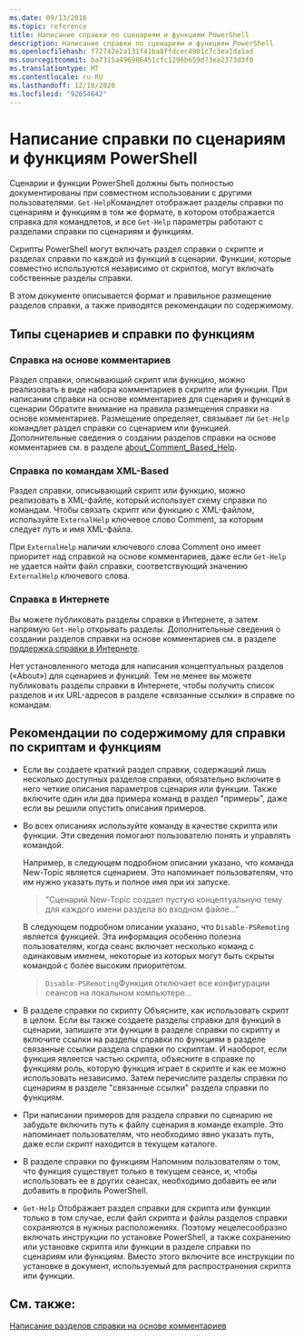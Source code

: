 ```yaml
---
ms.date: 09/13/2016
ms.topic: reference
title: Написание справки по сценариям и функциям PowerShell
description: Написание справки по сценариям и функциям PowerShell
ms.openlocfilehash: f72742e2a131f41ba8ffdcec4901c7c3ea1da1ad
ms.sourcegitcommit: ba7315a496986451cfc1296b659d73ea2373d3f0
ms.translationtype: MT
ms.contentlocale: ru-RU
ms.lasthandoff: 12/10/2020
ms.locfileid: "92654642"
---
```

# <a name="writing-help-for-powershell-scripts-and-functions"></a>Написание справки по сценариям и функциям PowerShell

Сценарии и функции PowerShell должны быть полностью документированы при совместном использовании с другими пользователями.
`Get-Help`Командлет отображает разделы справки по сценариям и функциям в том же формате, в котором отображается справка для командлетов, и все `Get-Help` параметры работают с разделами справки по сценариям и функциям.

Скрипты PowerShell могут включать раздел справки о скрипте и разделах справки по каждой из функций в сценарии. Функции, которые совместно используются независимо от скриптов, могут включать собственные разделы справки.

В этом документе описывается формат и правильное размещение разделов справки, а также приводятся рекомендации по содержимому.

## <a name="types-of-script-and-function-help"></a>Типы сценариев и справки по функциям

### <a name="comment-based-help"></a>Справка на основе комментариев

Раздел справки, описывающий скрипт или функцию, можно реализовать в виде набора комментариев в скрипте или функции. При написании справки на основе комментариев для сценария и функций в сценарии Обратите внимание на правила размещения справки на основе комментариев. Размещение определяет, связывает ли `Get-Help` командлет раздел справки со сценарием или функцией. Дополнительные сведения о создании разделов справки на основе комментариев см. в разделе [about_Comment_Based_Help](/powershell/module/microsoft.powershell.core/about/about_comment_based_help).

### <a name="xml-based-command-help"></a>Справка по командам XML-Based

Раздел справки, описывающий скрипт или функцию, можно реализовать в XML-файле, который использует схему справки по командам. Чтобы связать скрипт или функцию с XML-файлом, используйте `ExternalHelp` ключевое слово Comment, за которым следует путь и имя XML-файла.

При `ExternalHelp` наличии ключевого слова Comment оно имеет приоритет над справкой на основе комментариев, даже если `Get-Help` не удается найти файл справки, соответствующий значению `ExternalHelp` ключевого слова.

### <a name="online-help"></a>Справка в Интернете

Вы можете публиковать разделы справки в Интернете, а затем напрямую `Get-Help` открывать разделы. Дополнительные сведения о создании разделов справки на основе комментариев см. в разделе [поддержка справки в Интернете](../module/supporting-online-help.md).

Нет установленного метода для написания концептуальных разделов («About») для сценариев и функций.
Тем не менее вы можете публиковать разделы справки в Интернете, чтобы получить список разделов и их URL-адресов в разделе «связанные ссылки» в справке по командам.

## <a name="content-considerations-for-script-and-function-help"></a>Рекомендации по содержимому для справки по скриптам и функциям

- Если вы создаете краткий раздел справки, содержащий лишь несколько доступных разделов справки, обязательно включите в него четкие описания параметров сценария или функции. Также включите один или два примера команд в раздел "примеры", даже если вы решили опустить описания примеров.

- Во всех описаниях используйте команду в качестве скрипта или функции. Эти сведения помогают пользователю понять и управлять командой.

  Например, в следующем подробном описании указано, что команда New-Topic является сценарием.
  Это напоминает пользователям, что им нужно указать путь и полное имя при их запуске.

  > "Сценарий New-Topic создает пустую концептуальную тему для каждого имени раздела во входном файле..."

  В следующем подробном описании указано, что `Disable-PSRemoting` является функцией. Эта информация особенно полезна пользователям, когда сеанс включает несколько команд с одинаковым именем, некоторые из которых могут быть скрыты командой с более высоким приоритетом.

  > `Disable-PSRemoting`Функция отключает все конфигурации сеансов на локальном компьютере...

- В разделе справки по скрипту Объясните, как использовать скрипт в целом. Если вы также создаете разделы справки для функций в сценарии, запишите эти функции в разделе справки по скрипту и включите ссылки на разделы справки по функциям в разделе связанные ссылки раздела справки по скриптам.
  И наоборот, если функция является частью скрипта, объясните в справке по функциям роль, которую функция играет в скрипте и как ее можно использовать независимо. Затем перечислите разделы справки по сценариям в разделе "связанные ссылки" раздела справки по функциям.

- При написании примеров для раздела справки по сценарию не забудьте включить путь к файлу сценария в команде example. Это напоминает пользователям, что необходимо явно указать путь, даже если скрипт находится в текущем каталоге.

- В разделе справки по функциям Напомним пользователям о том, что функция существует только в текущем сеансе, и, чтобы использовать ее в других сеансах, необходимо добавить ее или добавить в профиль PowerShell.

- `Get-Help` Отображает раздел справки для скрипта или функции только в том случае, если файл скрипта и файлы разделов справки сохраняются в нужных расположениях. Поэтому нецелесообразно включать инструкции по установке PowerShell, а также сохранению или установке скрипта или функции в разделе справки по сценариям или функциям. Вместо этого включите все инструкции по установке в документ, используемый для распространения скрипта или функции.

## <a name="see-also"></a>См. также:

[Написание разделов справки на основе комментариев](./writing-comment-based-help-topics.md)
